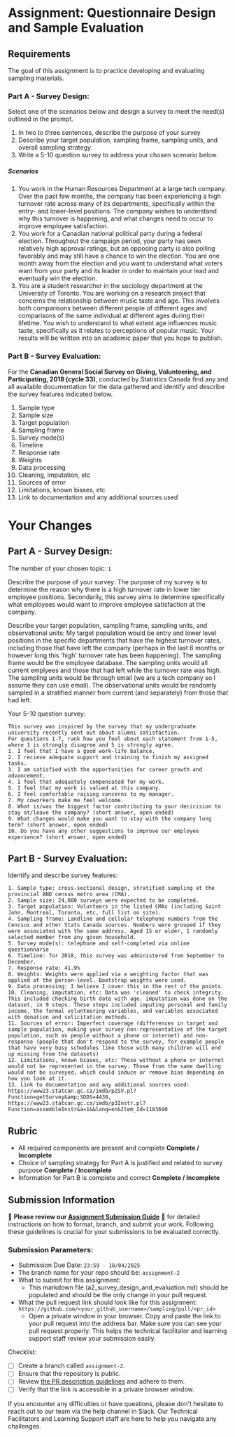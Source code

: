 # Assignment: Questionnaire Design and Sample Evaluation

## Requirements

The goal of this assignment is to practice developing and evaluating sampling materials.

### Part A - Survey Design:

Select one of the scenarios below and design a survey to meet the need(s) outlined in the prompt.

1.	In two to three sentences, describe the purpose of your survey
2.	Describe your target population, sampling frame, sampling units, and overall sampling strategy.
3.	Write a 5-10 question survey to address your chosen scenario below.

##### Scenarios
1.	You work in the Human Resources Department at a large tech company. Over the past few months, the company has been experiencing a high turnover rate across many of its departments, specifically within the entry- and lower-level positions. The company wishes to understand why this turnover is happening, and what changes need to occur to improve employee satisfaction.
2.	You work for a Canadian national political party during a federal election. Throughout the campaign period, your party has seen relatively high approval ratings, but an opposing party is also polling favorably and may still have a chance to win the election. You are one month away from the election and you want to understand what voters want from your party and its leader in order to maintain your lead and eventually win the election.
3.	You are a student researcher in the sociology department at the University of Toronto. You are working on a research project that concerns the relationship between music taste and age. This involves both comparisons between different people of different ages and comparisons of the same individual at different ages during their lifetime. You wish to understand to what extent age influences music taste, specifically as it relates to perceptions of popular music. Your results will be written into an academic paper that you hope to publish.

### Part B - Survey Evaluation:

For the **Canadian General Social Survey on Giving, Volunteering, and Participating, 2018 (cycle 33)**, conducted by Statistics Canada find any and all available documentation for the data gathered and identify and describe the survey features indicated below.

1. Sample type
2. Sample size
3. Target population
4. Sampling frame
5. Survey mode(s) 
6. Timeline
7. Response rate
8. Weights
9. Data processing
10. Cleaning, imputation, etc
11. Sources of error
12. Limitations, known biases, etc
13. Link to documentation and any additional sources used


# Your Changes

## Part A - Survey Design: 

The number of your chosen topic: `1`

Describe the purpose of your survey:
The purpose of my survey is to determine the reason why there is a high turnover rate in lower tier employee positions. Secondarily, this survey aims to determine specifically what employees would want to improve employee satisfaction at the company. 

Describe your target population, sampling frame, sampling units, and observational units:
My target population would be entry and lower level positions in the specific departments that have the highest turnover rates, including those that have left the company (perhaps in the last 6 months or however long this 'high' turnover rate has been happening). The sampling frame would be the employee database. The sampling units would all current emplyees and those that had left while the turnover rate was high. The sampling units would be through email (we are a tech company so I assume they can use email). The observational units would be randomly sampled in a stratified manner from current (and separately) from those that had left. 

Your 5-10 question survey:
```
This survey was inspired by the survey that my undergraduate university recently sent out about alumni satisfaction.
For questions 1-7, rank how you feel about each statement from 1-5, where 1 is strongly disagree and 5 is strongly agree.
1. I feel that I have a good work-life balance. 
2. I recieve adequate support and training to finish my assigned tasks.
3. I am satisfied with the opportunities for career growth and advancement.
4. I feel that adequately compensated for my work.
5. I feel that my work is valued at this company. 
6. I feel comfortable raising concerns to my manager.
7. My coworkers make me feel welcome.
8. What is/was the biggest factor contributing to your decicision to stay at/leave the company? (short answer, open ended)
9. What changes would make you want to stay with the company long term? (short answer, open ended)
10. Do you have any other suggestions to improve our employee experience? (short answer, open ended)
```

## Part B - Survey Evaluation:

Identify and describe survey features:

```
1. Sample type: cross-sectional design, stratified sampling at the provincial AND census metro area (CMA).
2. Sample size: 24,000 surveys were expected to be completed. 
3. Target population: Volunteers in the listed CMAs (including Saint John, Montreal, Toronto, etc, full list on site). 
4. Sampling frame: Landline and cellular telephone numbers from the Cencsus and other Stats Canada sources. Numbers were grouped if they were associated with the same address. Aged 15 or older, 1 randomly selected member from any given household. 
5. Survey mode(s): telephone and self-completed via online questionnarie
6. Timeline: for 2018, this survey was administered from September to December.
7. Response rate: 41.9%
8. Weights: Weights were applied via a weighting factor that was applied at the person-level. Bootstrap weights were used.
9. Data processing: I believe I cover this in the rest of the points.
10. Cleaning, imputation, etc: Data was 'cleaned' to check integrity. This included checking birth date with age. imputation was done on the dataset, in 9 steps. These steps included imputing personal and family income, the formal volunteering variables, and variables associated with donation and solicitation methods. 
11. Sources of error: Imperfect coverage (differences in target and sample population, making your survey non-representative of the target population, such as people without a phone or internet) and non-response (people that don't respond to the survey, for example people that have very busy schedules like those with many children will end up missing from the datasets)
12. Limitations, known biases, etc: Those without a phone or internet would not be represented in the survey. Those from the same dwelling would not be surveyed, which could induce or remove bias depending on how you look at it. 
13. Link to documentation and any additional sources used: https://www23.statcan.gc.ca/imdb/p2SV.pl?Function=getSurvey&amp;SDDS=4430, https://www23.statcan.gc.ca/imdb/p3Instr.pl?Function=assembleInstr&a=1&&lang=en&Item_Id=1183690 
```

## Rubric

-	All required components are present and complete **Complete / Incomplete**
-	Choice of sampling strategy for Part A is justified and related to survey purpose **Complete / Incomplete**
-	Information for Part B is complete and correct **Complete / Incomplete**

## Submission Information

🚨 **Please review our [Assignment Submission Guide](https://github.com/UofT-DSI/onboarding/blob/main/onboarding_documents/submissions.md)** 🚨 for detailed instructions on how to format, branch, and submit your work. Following these guidelines is crucial for your submissions to be evaluated correctly.

### Submission Parameters:
* Submission Due Date: `23:59 - 18/04/2025`
* The branch name for your repo should be: `assignment-2`
* What to submit for this assignment:
    * This markdown file (a2_survey_design_and_evaluation.md) should be populated and should be the only change in your pull request.
* What the pull request link should look like for this assignment: `https://github.com/<your_github_username>/sampling/pull/<pr_id>`
    * Open a private window in your browser. Copy and paste the link to your pull request into the address bar. Make sure you can see your pull request properly. This helps the technical facilitator and learning support staff review your submission easily.

Checklist:
- [ ] Create a branch called `assignment-2`.
- [ ] Ensure that the repository is public.
- [ ] Review [the PR description guidelines](https://github.com/UofT-DSI/onboarding/blob/main/onboarding_documents/submissions.md#guidelines-for-pull-request-descriptions) and adhere to them.
- [ ] Verify that the link is accessible in a private browser window.

If you encounter any difficulties or have questions, please don't hesitate to reach out to our team via the help channel in Slack. Our Technical Facilitators and Learning Support staff are here to help you navigate any challenges.
